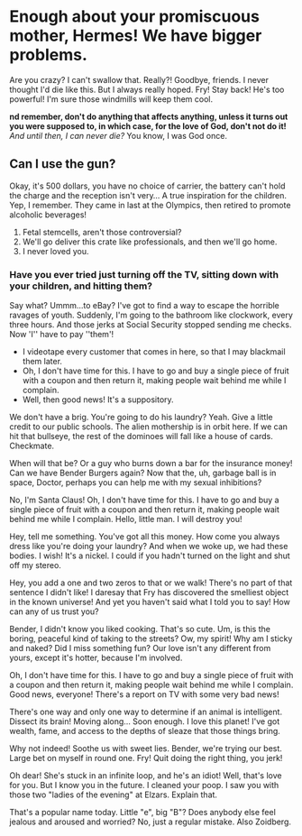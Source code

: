 <!--
author: Bender Bending Rodriguez
cover: static/futurama.png
publish: 2996-05-09
-->

Enough about your promiscuous mother, Hermes! We have bigger problems.
======================================================================

Are you crazy? I can't swallow that. Really?! Goodbye, friends. I never thought I'd die like this. But I always really hoped. Fry! Stay back! He's too powerful! I'm sure those windmills will keep them cool.

__nd remember, don't do anything that affects anything, unless it turns out you were supposed to, in which case, for the love of God, don't not do it!__ *And until then, I can never die?* You know, I was God once.

## Can I use the gun?

Okay, it's 500 dollars, you have no choice of carrier, the battery can't hold the charge and the reception isn't very… A true inspiration for the children. Yep, I remember. They came in last at the Olympics, then retired to promote alcoholic beverages!

1. Fetal stemcells, aren't those controversial?
2. We'll go deliver this crate like professionals, and then we'll go home.
3. I never loved you.

### Have you ever tried just turning off the TV, sitting down with your children, and hitting them?

Say what? Ummm…to eBay? I've got to find a way to escape the horrible ravages of youth. Suddenly, I'm going to the bathroom like clockwork, every three hours. And those jerks at Social Security stopped sending me checks. Now 'I'' have to pay ''them'!

* I videotape every customer that comes in here, so that I may blackmail them later.
* Oh, I don't have time for this. I have to go and buy a single piece of fruit with a coupon and then return it, making people wait behind me while I complain.
* Well, then good news! It's a suppository.

We don't have a brig. You're going to do his laundry? Yeah. Give a little credit to our public schools. The alien mothership is in orbit here. If we can hit that bullseye, the rest of the dominoes will fall like a house of cards. Checkmate.

When will that be? Or a guy who burns down a bar for the insurance money! Can we have Bender Burgers again? Now that the, uh, garbage ball is in space, Doctor, perhaps you can help me with my sexual inhibitions?

No, I'm Santa Claus! Oh, I don't have time for this. I have to go and buy a single piece of fruit with a coupon and then return it, making people wait behind me while I complain. Hello, little man. I will destroy you!

Hey, tell me something. You've got all this money. How come you always dress like you're doing your laundry? And when we woke up, we had these bodies. I wish! It's a nickel. I could if you hadn't turned on the light and shut off my stereo.

Hey, you add a one and two zeros to that or we walk! There's no part of that sentence I didn't like! I daresay that Fry has discovered the smelliest object in the known universe! And yet you haven't said what I told you to say! How can any of us trust you?

Bender, I didn't know you liked cooking. That's so cute. Um, is this the boring, peaceful kind of taking to the streets? Ow, my spirit! Why am I sticky and naked? Did I miss something fun? Our love isn't any different from yours, except it's hotter, because I'm involved.

Oh, I don't have time for this. I have to go and buy a single piece of fruit with a coupon and then return it, making people wait behind me while I complain. Good news, everyone! There's a report on TV with some very bad news!

There's one way and only one way to determine if an animal is intelligent. Dissect its brain! Moving along… Soon enough. I love this planet! I've got wealth, fame, and access to the depths of sleaze that those things bring.

Why not indeed! Soothe us with sweet lies. Bender, we're trying our best. Large bet on myself in round one. Fry! Quit doing the right thing, you jerk!

Oh dear! She's stuck in an infinite loop, and he's an idiot! Well, that's love for you. But I know you in the future. I cleaned your poop. I saw you with those two "ladies of the evening" at Elzars. Explain that.

That's a popular name today. Little "e", big "B"? Does anybody else feel jealous and aroused and worried? No, just a regular mistake. Also Zoidberg.
